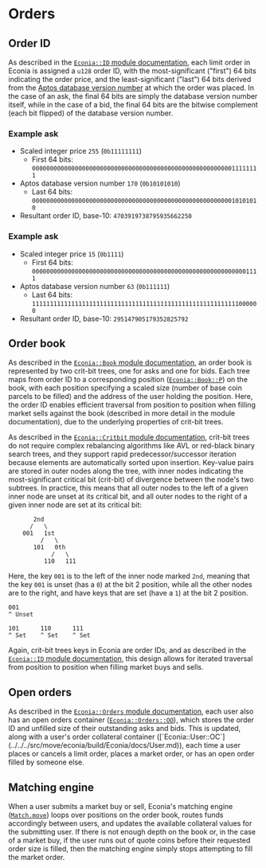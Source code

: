 # Orders

## Order ID

As described in the [`Econia::ID` module documentation](../../../src/move/econia/build/Econia/docs/ID.md), each limit order in Econia is assigned a `u128` order ID, with the most-significant ("first") 64 bits indicating the order price, and the least-significant ("last") 64 bits derived from the [Aptos database version number](https://aptos.dev/concepts/basics-txns-states/#versioned-database) at which the order was placed. In the case of an ask, the final 64 bits are simply the database version number itself, while in the case of a bid, the final 64 bits are the bitwise complement (each bit flipped) of the database version number.

### Example ask
* Scaled integer price `255` (`0b11111111`)
    * First 64 bits: `0000000000000000000000000000000000000000000000000000000011111111`
* Aptos database version number `170` (`0b10101010`)
    * Last 64 bits: `0000000000000000000000000000000000000000000000000000000010101010`
* Resultant order ID, base-10: `4703919738795935662250`

### Example ask
* Scaled integer price `15` (`0b1111`)
    * First 64 bits: `0000000000000000000000000000000000000000000000000000000000001111`
* Aptos database version number `63` (`0b111111`)
    * Last 64 bits: `1111111111111111111111111111111111111111111111111111111111000000`
* Resultant order ID, base-10: `295147905179352825792`

## Order book

As described in the [`Econia::Book` module documentation](../../../src/move/econia/build/Econia/docs/Book.md), an order book is represented by two crit-bit trees, one for asks and one for bids.
Each tree maps from order ID to a corresponding position ([`Econia::Book::P`](../../../src/move/econia/build/Econia/docs/Book.md)) on the book, with each position specifying a scaled size (number of base coin parcels to be filled) and the address of the user holding the position.
Here, the order ID enables efficient traversal from position to position when filling market sells against the book (described in more detail in the module documentation), due to the underlying properties of crit-bit trees.

As described in the [`Econia::Critbit` module documentation](../../../src/move/econia/build/Econia/docs/CritBit.md), crit-bit trees do not require complex rebalancing algorithms like AVL or red-black binary search trees, and they support rapid predecessor/successor iteration because elements are automatically sorted upon insertion.
Key-value pairs are stored in outer nodes along the tree, with inner nodes indicating the most-significant critical bit (crit-bit) of divergence between the node's two subtrees.
In practice, this means that all outer nodes to the left of a given inner node are unset at its critical bit, and all outer nodes to the right of a given inner node are set at its critical bit:

```
       2nd
      /   \
    001   1st
         /   \
       101   0th
            /   \
          110   111
```

Here, the key `001` is to the left of the inner node marked `2nd`, meaning that the key `001` is unset (has a `0`) at the bit 2 position, while all the other nodes are to the right, and have keys that are set (have a `1`) at the bit 2 position.

```
001
^ Unset
```

```
101      110      111
^ Set    ^ Set    ^ Set
```

Again, crit-bit trees keys in Econia are order IDs, and as described in the [`Econia::ID` module documentation](../../../src/move/econia/build/Econia/docs/ID.md), this design allows for iterated traversal from position to position when filling market buys and sells.

## Open orders

As described in the [`Econia::Orders` module documentation](../../../src/move/econia/build/Econia/docs/Orders.md), each user also has an open orders container ([`Econia::Orders::OO`](../../../src/move/econia/build/Econia/docs/Orders.md`)), which stores the order ID and unfilled size of their outstanding asks and bids.
This is updated, along with a user's order collateral container ([`Econia::User::OC`](../../../src/move/econia/build/Econia/docs/User.md)), each time a user places or cancels a limit order, places a market order, or has an open order filled by someone else.

## Matching engine

When a user submits a market buy or sell, Econia's matching engine ([`Match.move`](../../../src/move/econia/sources/Match.move)) loops over positions on the order book, routes funds accordingly between users, and updates the available collateral values for the submitting user.
If there is not enough depth on the book or, in the case of a market buy, if the user runs out of quote coins before their requested order size is filled, then the matching engine simply stops attempting to fill the market order.